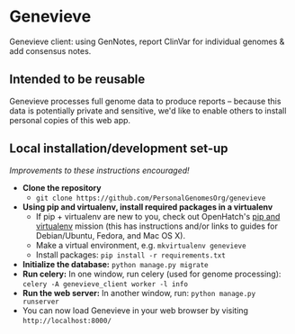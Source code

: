 # Genevieve

Genevieve client: using GenNotes, report ClinVar for individual genomes &amp;
add consensus notes.

## Intended to be reusable

Genevieve processes full genome data to produce reports &ndash; because this
data is potentially private and sensitive, we'd like to enable others to
install personal copies of this web app.

## Local installation/development set-up

*Improvements to these instructions encouraged!*

* **Clone the repository**
  * `git clone https://github.com/PersonalGenomesOrg/genevieve`
* **Using pip and virtualenv, install required packages in a virtualenv**
  * If pip + virtualenv are new to you, check out OpenHatch's [pip and virtualenv](https://openhatch.org/missions/pipvirtualenv) mission (this has instructions and/or links to guides for Debian/Ubuntu, Fedora, and Mac OS X).
  * Make a virtual environment, e.g. `mkvirtualenv genevieve`
  * Install packages: `pip install -r requirements.txt`
* **Initialize the database:** `python manage.py migrate`
* **Run celery:** In one window, run celery (used for genome processing): `celery -A genevieve_client worker -l info`
* **Run the web server:** In another window, run: `python manage.py runserver`
* You can now load Genevieve in your web browser by visiting `http://localhost:8000/`
